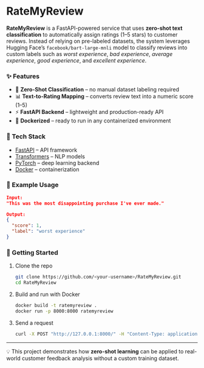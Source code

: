# RateMyReview

**RateMyReview** is a FastAPI-powered service that uses **zero-shot text classification** to automatically assign ratings (1–5 stars) to customer reviews. Instead of relying on pre-labeled datasets, the system leverages Hugging Face’s `facebook/bart-large-mnli` model to classify reviews into custom labels such as *worst experience*, *bad experience*, *average experience*, *good experience*, and *excellent experience*.

### ✨ Features

* 🚀 **Zero-Shot Classification** – no manual dataset labeling required
* 📊 **Text-to-Rating Mapping** – converts review text into a numeric score (1–5)
* ⚡ **FastAPI Backend** – lightweight and production-ready API
* 🐳 **Dockerized** – ready to run in any containerized environment

### 🔧 Tech Stack

* [FastAPI](https://fastapi.tiangolo.com/) – API framework
* [Transformers](https://huggingface.co/transformers/) – NLP models
* [PyTorch](https://pytorch.org/) – deep learning backend
* [Docker](https://www.docker.com/) – containerization

### 📌 Example Usage

```json
Input:  
"This was the most disappointing purchase I've ever made."  

Output:  
{
  "score": 1,
  "label": "worst experience"
}
```

### 🚀 Getting Started

1. Clone the repo

   ```bash
   git clone https://github.com/<your-username>/RateMyReview.git
   cd RateMyReview
   ```

2. Build and run with Docker

   ```bash
   docker build -t ratemyreview .
   docker run -p 8000:8000 ratemyreview
   ```

3. Send a request

   ```bash
   curl -X POST "http://127.0.0.1:8000/" -H "Content-Type: application/json" -d '{"review": "Great product, I loved it!"}'
   ```

---

💡 This project demonstrates how **zero-shot learning** can be applied to real-world customer feedback analysis without a custom training dataset.
